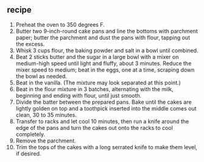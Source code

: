 ## recipe

1. Preheat the oven to 350 degrees F. 
2. Butter two 9-inch-round cake pans and line the bottoms with parchment paper; butter the parchment and dust the pans with flour, tapping out the excess.
3. Whisk 3 cups flour, the baking powder and salt in a bowl until combined.
4.  Beat 2 sticks butter and the sugar in a large bowl with a mixer on medium-high speed until light and fluffy, about 3 minutes. Reduce the mixer speed to medium; beat in the eggs, one at a time, scraping down the bowl as needed.
5.  Beat in the vanilla. (The mixture may look separated at this point.)
6.  Beat in the flour mixture in 3 batches, alternating with the milk, beginning and ending with flour, until just smooth.
7. Divide the batter between the prepared pans. Bake until the cakes are lightly golden on top and a toothpick inserted into the middle comes out clean, 30 to 35 minutes. 
8. Transfer to racks and let cool 10 minutes, then run a knife around the edge of the pans and turn the cakes out onto the racks to cool completely. 
9. Remove the parchment. 
10. Trim the tops of the cakes with a long serrated knife to make them level, if desired.